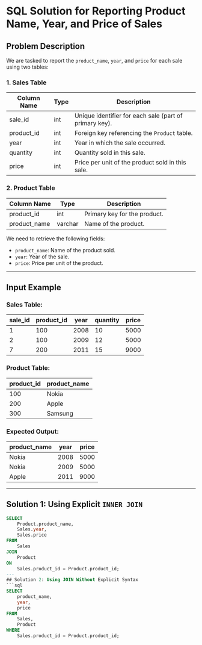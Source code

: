# SQL Solution for Reporting Product Name, Year, and Price of Sales

## Problem Description
We are tasked to report the `product_name`, `year`, and `price` for each sale using two tables:

### 1. Sales Table
| Column Name | Type  | Description                                         |
|-------------|-------|-----------------------------------------------------|
| sale_id     | int   | Unique identifier for each sale (part of primary key). |
| product_id  | int   | Foreign key referencing the `Product` table.         |
| year        | int   | Year in which the sale occurred.                    |
| quantity    | int   | Quantity sold in this sale.                         |
| price       | int   | Price per unit of the product sold in this sale.    |

### 2. Product Table
| Column Name  | Type    | Description                           |
|--------------|---------|---------------------------------------|
| product_id   | int     | Primary key for the product.          |
| product_name | varchar | Name of the product.                 |

We need to retrieve the following fields:
- `product_name`: Name of the product sold.
- `year`: Year of the sale.
- `price`: Price per unit of the product.

---

## Input Example

### Sales Table:
| sale_id | product_id | year | quantity | price |
|---------|------------|------|----------|-------|
| 1       | 100        | 2008 | 10       | 5000  |
| 2       | 100        | 2009 | 12       | 5000  |
| 7       | 200        | 2011 | 15       | 9000  |

### Product Table:
| product_id | product_name |
|------------|--------------|
| 100        | Nokia        |
| 200        | Apple        |
| 300        | Samsung      |

### Expected Output:
| product_name | year  | price |
|--------------|-------|-------|
| Nokia        | 2008  | 5000  |
| Nokia        | 2009  | 5000  |
| Apple        | 2011  | 9000  |

---

## Solution 1: Using Explicit `INNER JOIN`

```sql
SELECT 
    Product.product_name, 
    Sales.year, 
    Sales.price 
FROM 
    Sales 
JOIN 
    Product 
ON 
    Sales.product_id = Product.product_id;
---
## Solution 2: Using JOIN Without Explicit Syntax
```sql
SELECT 
    product_name, 
    year, 
    price 
FROM 
    Sales, 
    Product 
WHERE 
    Sales.product_id = Product.product_id;

